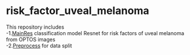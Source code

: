 # risk_factor_uveal_melanoma
This repository includes <br />
-1.[MainRes](https://github.com/simonma190/risk_factor_uveal_melanoma/main/MainRes.py) classification model Resnet for risk factors of uveal melanoma from OPTOS images <br />
-2.[Preprocess](https://github.com/simonma190/risk_factor_uveal_melanoma/main/Preprocess.py) for data split <br />
